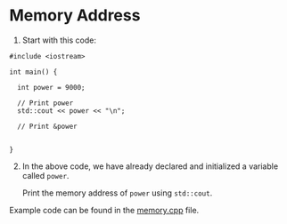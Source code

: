 # Memory Address

1. Start with this code:

```
#include <iostream>

int main() {
  
  int power = 9000;
  
  // Print power
  std::cout << power << "\n";
  
  // Print &power
  
  
}
```

2. In the above code, we have already declared and initialized a variable called ```power```.

	Print the memory address of ```power``` using ```std::cout```.

Example code can be found in the [memory.cpp](https://github.com/keldavis/c-plus-plus-practice/blob/master/foundations/6.%20References%20and%20Pointers/Memory%20Address/memory.cpp) file.